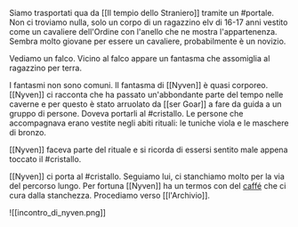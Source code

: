 Siamo trasportati qua da [[Il tempio dello Straniero]] tramite un #portale. Non ci troviamo nulla, solo un corpo di un ragazzino elv di 16-17 anni vestito come un cavaliere dell'Ordine con l'anello che ne mostra l'appartenenza. Sembra molto giovane per essere un cavaliere, probabilmente è un novizio.

Vediamo un falco. Vicino al falco appare un fantasma che assomiglia al ragazzino per terra.

I fantasmi non sono comuni. Il fantasma di [[Nyven]] è quasi corporeo. [[Nyven]] ci racconta che ha passato un'abbondante parte del tempo nelle caverne e per questo è stato arruolato da [[ser Goar]]
a fare da guida a un gruppo di persone. Doveva portarli al #cristallo. Le persone che accompagnava erano vestite negli abiti rituali: le tuniche viola e le maschere di bronzo.

[[Nyven]] faceva parte del rituale e si ricorda di essersi sentito male appena toccato il #cristallo. 

[[Nyven]] ci porta al #cristallo. Seguiamo lui, ci stanchiamo molto per la via del percorso lungo. Per fortuna [[Nyven]] ha un termos con del [caffé](https://2e.aonprd.com/Equipment.aspx?ID=623) che ci cura dalla stanchezza. Procediamo verso [[l'Archivio]].

![[incontro_di_nyven.png]]

